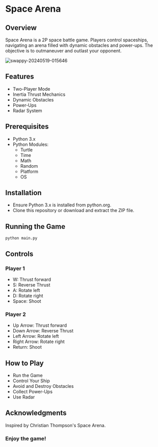 # Space Arena
## Overview
Space Arena is a 2P space battle game. Players control spaceships, navigating an arena filled with dynamic obstacles and power-ups. The objective is to outmaneuver and outlast your opponent.

![swappy-20240519-015646](https://github.com/ecnivs/SpaceArena/assets/106900369/21d7b04d-4df1-4c0a-a4f9-9061f7152947)

## Features
* Two-Player Mode
* Inertia Thrust Mechanics
* Dynamic Obstacles
* Power-Ups
* Radar System

## Prerequisites
* Python 3.x 
* Python Modules:
    * Turtle
    * Time
    * Math
    * Random
    * Platform
    * OS

## Installation
+ Ensure Python 3.x is installed from python.org.
+ Clone this repository or download and extract the ZIP file.

## Running the Game
```
python main.py
```

## Controls
### Player 1
* W: Thrust forward
* S: Reverse Thrust
* A: Rotate left
* D: Rotate right
* Space: Shoot
### Player 2
* Up Arrow: Thrust forward
* Down Arrow: Reverse Thrust
* Left Arrow: Rotate left
* Right Arrow: Rotate right
* Return: Shoot

## How to Play
* Run the Game
* Control Your Ship
* Avoid and Destroy Obstacles
* Collect Power-Ups
* Use Radar

## Acknowledgments
Inspired by Christian Thompson's Space Arena.

### Enjoy the game!
